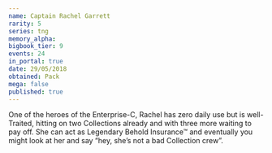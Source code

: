 ```yaml
---
name: Captain Rachel Garrett
rarity: 5
series: tng
memory_alpha:
bigbook_tier: 9
events: 24
in_portal: true
date: 29/05/2018
obtained: Pack
mega: false
published: true
---
```


One of the heroes of the Enterprise-C, Rachel has zero daily use but is well-Traited, hitting on two Collections already and with three more waiting to pay off. She can act as Legendary Behold Insurance™ and eventually you might look at her and say “hey, she’s not a bad Collection crew”.
